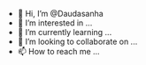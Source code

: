 - 👋 Hi, I’m @Daudasanha
- 👀 I’m interested in ...
- 🌱 I’m currently learning ...
- 💞️ I’m looking to collaborate on ...
- 📫 How to reach me ...

<!---
Daudasanha/Daudasanha is a ✨ special ✨ repository because its `README.md` (this file) appears on your GitHub profile.
You can click the Preview link to take a look at your changes.
--->
